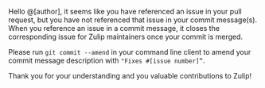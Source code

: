 Hello @[author], it seems like you have referenced an issue in your pull request, but you have not referenced that issue in your commit message(s). When you reference an issue in a commit message, it closes the corresponding issue for Zulip maintainers once your commit is merged.

Please run `git commit --amend` in your command line client to amend your commit message description with `"Fixes #[issue number]”`.

Thank you for your understanding and you valuable contributions to Zulip!